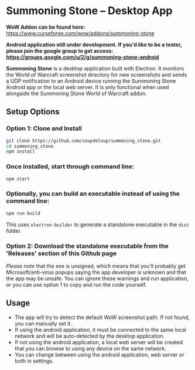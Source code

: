 # Summoning Stone – Desktop App

**WoW Addon can be found here:** https://www.curseforge.com/wow/addons/summoning-stone

**Android application still under development. If you'd like to be a tester, please join the google group to get access: https://groups.google.com/u/2/g/summoning-stone-android**

**Summoning Stone** is a desktop application built with Electron. It monitors the World of Warcraft screenshot directory for new screenshots and sends a UDP notification to an Android device running the Summoning Stone Android app or the local web server. It is only functional when used alongside the Summoning Stone World of Warcraft addon.

## Setup Options

### Option 1: Clone and Install

```bash
git clone https://github.com/soupdeloup/summoning_stone.git
cd summoning_stone
npm install
```

### Once installed, start through command line:

```bash
npm start
```

### Optionally, you can build an executable instead of using the command line:

```bash
npm run build
```

This uses `electron-builder` to generate a standalone executable in the `dist` folder.

### Option 2: Download the standalone executable from the 'Releases' section of this Github page

*Please note* that the exe is unsigned, which means that you'll probably get Microsoft/anti-virus popups saying the app developer is unknown and that the app may be unsafe. You can ignore these warnings and run application, or you can use option 1 to copy and run the code yourself.

## Usage

- The app will try to detect the default WoW screenshot path. If not found, you can manually set it.
- If using the android application, it must be connected to the same local network and will be auto-detected by the desktop application.
- If not using the android application, a local web server will be created that you can browse to using any device on the same network.
- You can change between using the android application, web server or both in settings.
